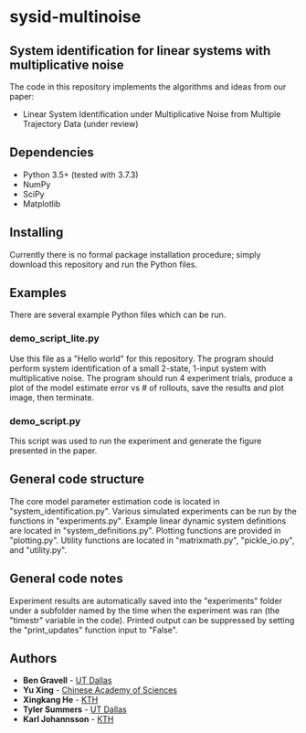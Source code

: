 # sysid-multinoise

## System identification for linear systems with multiplicative noise

The code in this repository implements the algorithms and ideas from our paper:
* Linear System Identification under Multiplicative Noise from Multiple Trajectory Data (under review)


## Dependencies
* Python 3.5+ (tested with 3.7.3)
* NumPy
* SciPy
* Matplotlib

## Installing
Currently there is no formal package installation procedure; simply download this repository and run the Python files.

## Examples
There are several example Python files which can be run.

### demo_script_lite.py
Use this file as a "Hello world" for this repository. The program should perform system identification of a small 2-state, 1-input system with multiplicative noise. The program should run 4 experiment trials, produce a plot of the model estimate error vs # of rollouts, save the results and plot image, then terminate. 

### demo_script.py
This script was used to run the experiment and generate the figure presented in the paper.


## General code structure
The core model parameter estimation code is located in "system_identification.py". Various simulated experiments can be run by the functions in "experiments.py". Example linear dynamic system definitions are located in "system_definitions.py". Plotting functions are provided in "plotting.py". Utility functions are located in "matrixmath.py", "pickle_io.py", and "utility.py".

## General code notes
Experiment results are automatically saved into the "experiments" folder under a subfolder named by the time when the experiment was ran (the "timestr" variable in the code).
Printed output can be suppressed by setting the "print_updates" function input to "False".


## Authors
* **Ben Gravell** - [UT Dallas](http://www.utdallas.edu/~tyler.summers/)
* **Yu Xing** - [Chinese Academy of Sciences](https://scholar.google.com/citations?user=hJffWFUAAAAJ)
* **Xingkang He** - [KTH](https://people.kth.se/~xingkang/index.html)
* **Tyler Summers** - [UT Dallas](http://www.utdallas.edu/~tyler.summers/)
* **Karl Johannsson** - [KTH](https://people.kth.se/~kallej/)
